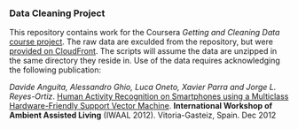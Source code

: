 ### Data Cleaning Project ###

This repository contains work for the Coursera *Getting and Cleaning
Data* [course project][ProjectPage]. The raw data are exculded from
the repository, but were [provided on CloudFront][RawData]. The
scripts will assume the data are unzipped in the same directory they
reside in. Use of the data requires acknowledging the following
publication:

*Davide Anguita, Alessandro Ghio, Luca Oneto, Xavier Parra and
Jorge L. Reyes-Ortiz*.
[Human Activity Recognition on Smartphones using a Multiclass Hardware-Friendly Support Vector Machine][DataSource].
**International Workshop of Ambient Assisted Living** (IWAAL 2012).
Vitoria-Gasteiz, Spain. Dec 2012



[DataSource]: http://www.icephd.org/sites/default/files/IWAAL2012.pdf
[ProjectPage]: https://class.coursera.org/getdata-034/human_grading/view/courses/975118/assessments/3/submissions
[RawData]: https://d396qusza40orc.cloudfront.net/getdata%2Fprojectfiles%2FUCI%20HAR%20Dataset.zip
